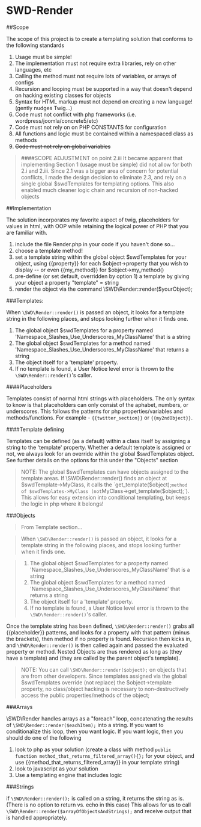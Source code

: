 # SWD-Render


##Scope

The scope of this project is to create a templating solution that conforms to the following standards

1. Usage must be simple!
 1. The implementation must not require extra libraries, rely on other languages, etc
 2. Calling the method must not require lots of variables, or arrays of configs
 3. Recursion and looping must be supported in a way that doesn't depend on hacking existing classes for objects
 4. Syntax for HTML markup must not depend on creating a new language! (gently nudges Twig...)
2. Code must not conflict with php frameworks (i.e. wordpress/joomla/concrete5/etc)
 1. Code must not rely on on PHP CONSTANTS for configuration
 2. All functions and logic must be contained within a namespaced class as methods
 3. ~~Code must not rely on global variables~~ 

>####SCOPE ADJUSTMENT on point 2.iii
It became apparent that implementing Section 1 (usage must be simple) did not allow for both 2.i and 2.iii. Since 2.1 was a bigger area of concern for potential conflicts, I made the design decision to eliminate 2.3, and rely on a single global $swdTemplates for templating options. This also enabled much cleaner logic chain and recursion of non-hacked objects



##Implementation

The solution incorporates my favorite aspect of twig, placeholders for values in html, with OOP while retaining the logical power of PHP that you are familiar with. 

1. include the file Render.php in your code if you haven't done so...
2. choose a template method!
 1. set a template string within the global object $swdTemplates for your object, using {{property}} for each $object->property that you wish to display -- or even {{my_method}} for $object->my_method()
 2. pre-define (or set default, overridden by option 1) a template by giving your object a property "template" = string
2. render the object via the command \SWD\Render::render($yourObject);

###Templates: 

When `\SWD\Render::render()` is passed an object, it looks for a template string in the following places, and stops looking further when it finds one.

1. The global object $swdTemplates for a property named 'Namespace_Slashes_Use_Underscores_MyClassName' that is a string
2. The global object $swdTemplates for a method named 'Namespace_Slashes_Use_Underscores_MyClassName' that returns a string
3. The object itself for a 'template' property. 
4. If no template is found, a User Notice level error is thrown to the `\SWD\Render::render()`'s caller.

####Placeholders

Templates consist of normal html strings with placeholders. The only syntax to know is that placeholders can only consist of the aphabet, numbers, or underscores. This follows the patterns for php properties/variables and methods/functions. For example - `{{twitter_section}}` or `{{my2ndObject}}`.

####Template defining

Templates can be defined (as a default) within a class itself by assigning a string to the 'template' property. Whether a default template is assigned or not, we always look for an override within the global $swdTemplates object. See further details on the options for this under the "Objects" section

>NOTE: The global $swdTemplates can have objects assigned to the template areas. If \SWD\Render::render() finds an object at $swdTemplate->MyClass, it calls the `get_template($object);` method of $swdTemplates->MyClass (not `MyClass->get_template($object);`). This allows for easy extension into conditional templating, but keeps the logic in php where it belongs!



###Objects
>From Template section...

>When `\SWD\Render::render()` is passed an object, it looks for a template string in the following places, and stops looking further when it finds one.

>1. The global object $swdTemplates for a property named 'Namespace_Slashes_Use_Underscores_MyClassName' that is a string
>2. The global object $swdTemplates for a method named 'Namespace_Slashes_Use_Underscores_MyClassName' that returns a string
>3. The object itself for a 'template' property. 
>4. If no template is found, a User Notice level error is thrown to the `\SWD\Render::render()`'s caller.

Once the template string has been defined, `\SWD\Render::render()` grabs all {{placeholder}} patterns, and looks for a property with that pattern (minus the brackets), then method if no property is found. Recursion then kicks in, and `\SWD\Render::render()` is then called again and passed the evaluated property or method. Nested Objects are thus rendered as long as (they have a template) and (they are called by the parent object's template).

> NOTE: You can call `\SWD\Render::render($object);` on objects that are from other developers. Since templates assigned via the global $swdTemplates override (not replace) the $object->template property, no class/object hacking is necessary to non-destructively access the public properties/methods of the object;






###Arrays

\SWD\Render handles arrays as a "foreach" loop, concatenating the results of `\SWD\Render::render($eachItem);` into a string. If you want to conditionalize this loop, then you want logic. If you want logic, then you should do one of the following

1. look to php as your solution (create a class with method `public function method_that_returns_filtered_array(){};` for your object, and use {{method_that_returns_filtered_array}} in your template string)
2. look to javascript as your solution
3. Use a templating engine that includes logic



###Strings

if `\SWD\Render::render();` is called on a string, it returns the string as is. (There is no option to return vs. echo in this case)
This allows for us to call `\SWD\Render::render($arrayOfObjectsAndStrings);` and receive output that is handled appropriately. 

